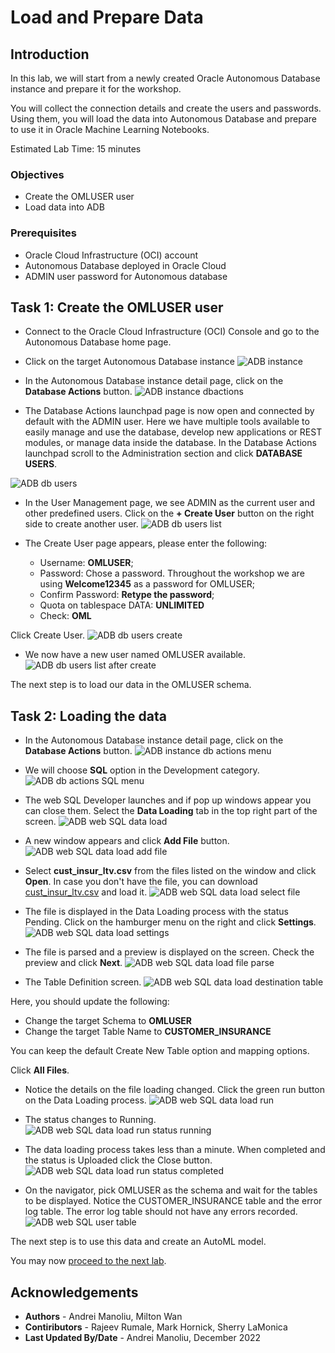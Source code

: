 # Load and Prepare Data

## Introduction

In this lab, we will start from a newly created Oracle Autonomous Database instance and prepare it for the workshop.

 You will collect the connection details and create the users and passwords. Using them, you will load the data into Autonomous Database and prepare to use it in Oracle Machine Learning Notebooks.


Estimated Lab Time: 15 minutes

### Objectives
*	Create the OMLUSER user
* Load data into ADB



### Prerequisites
* Oracle Cloud Infrastructure (OCI) account
* Autonomous Database deployed in Oracle Cloud
* ADMIN user password for Autonomous database


## Task 1:  Create the OMLUSER user

* Connect to the Oracle Cloud Infrastructure (OCI) Console and go to the Autonomous Database home page.
* Click on the target Autonomous Database instance
![ADB instance](images/adb-listing.jpg)

* In the Autonomous Database instance detail page, click on the **Database Actions** button.
![ADB instance dbactions](images/adb-homepage-dbactions.jpg)

* The Database Actions launchpad page is now open and connected by default with the ADMIN user. Here we have multiple tools available to easily manage and use the database, develop new applications or REST modules, or manage data inside the database.
In the Database Actions launchpad scroll to the Administration section and click **DATABASE USERS**.

![ADB db users](images/dbactions-database-users.jpg)

* In the User Management page, we see ADMIN as the current user and other predefined users.
Click on the **+ Create User** button on the right side to create another user.
![ADB db users list](images/database-users-list.jpg)

* The Create User page appears, please enter the following:

  - Username: **OMLUSER**;
  - Password: Chose a password. Throughout the workshop we are using **Welcome12345** as a password for OMLUSER;
  - Confirm Password: **Retype the password**;
  - Quota on tablespace DATA: **UNLIMITED**
  - Check: **OML**


Click Create User.
![ADB db users create](images/database-users-create.jpg)


* We now have a new user named OMLUSER available.
![ADB db users list after create](images/database-users-list-after.jpg)

 The next step is to load our data in the OMLUSER schema.



## Task 2: Loading the data

* In the Autonomous Database instance detail page, click on the **Database Actions** button.
![ADB instance db actions menu](images/adb-homepage-dbactions.jpg)

* We will choose **SQL** option in the Development category.
![ADB db actions SQL menu](images/dbactions-homepage-sql.jpg)


* The web SQL Developer launches and if pop up windows appear you can close them. Select the **Data Loading** tab in the top right part of the screen.
![ADB web SQL data load](images/sqldeveloper-dataload.jpg)

* A new window appears and click **Add File** button.
![ADB web SQL data load add file](images/sqldeveloper-dataload-addfile.jpg)

* Select **cust_insur_ltv.csv** from the files listed on the window and click **Open**. In case you don't have the file, you can download [cust\_insur\_ltv.csv](https://objectstorage.eu-frankfurt-1.oraclecloud.com/p/NIPrIgDVBKsOBi_xnF5_ZHWAnlilwwnUbrgQbUA24iupm6ryoNkvp_KZ9qywzpQE/n/oraclepartnersas/b/ADB_Stage/o/cust_insur_ltv.csv) and load it.
![ADB web SQL data load select file](images/sqldeveloper-dataload-chosefile.jpg)

* The file is displayed in the Data Loading process with the status Pending. Click on the hamburger menu on the right and click **Settings**.
![ADB web SQL data load settings ](images/sqldeveloper-dataload-edit.jpg)

* The file is parsed and a preview is displayed on the screen. Check the preview and click **Next**.
![ADB web SQL data load file parse](images/sqldeveloper-dataload-filedesc.jpg)

* The Table Definition screen.
![ADB web SQL data load destination table](images/sqldeveloper-dataload-tabledesc.jpg)

Here, you should update the following:
 - Change the target Schema to **OMLUSER**
 - Change the target Table Name to **CUSTOMER_INSURANCE**

You can keep the default Create New Table option and mapping options.

Click **All Files**.

* Notice the details on the file loading changed. Click the green run button on the Data Loading process.
![ADB web SQL data load run](images/sqldeveloper-dataload-run.jpg)

* The status changes to Running.
![ADB web SQL data load run status running](images/sqldeveloper-dataload-running.jpg)


* The data loading process takes less than a minute. When completed and the status is Uploaded click the Close button.
![ADB web SQL data load run status completed](images/sqldeveloper-dataload-completed.jpg)

* On the navigator, pick OMLUSER as the schema and wait for the tables to be displayed. Notice the CUSTOMER_INSURANCE table and the error log table. The error log table should not have any errors recorded.
![ADB web SQL user table](images/sqldeveloper-tablelist.jpg)




The next step is to use this data and create an AutoML model.

You may now [proceed to the next lab](#next).

## Acknowledgements
* **Authors** -  Andrei Manoliu, Milton Wan
* **Contiributors** - Rajeev Rumale, Mark Hornick, Sherry LaMonica
* **Last Updated By/Date** -  Andrei Manoliu, December 2022
